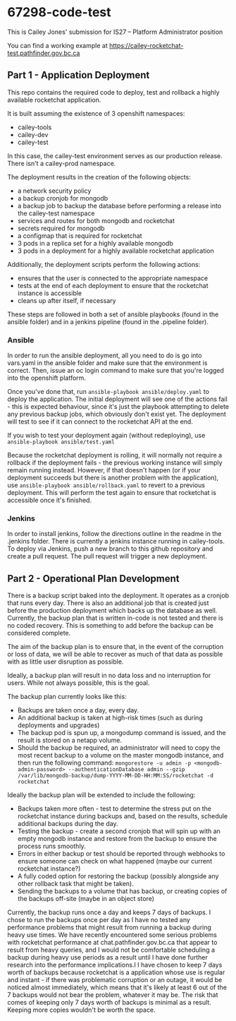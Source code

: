# 67298-code-test

This is Cailey Jones' submission for IS27 – Platform Administrator position

You can find a working example at https://cailey-rocketchat-test.pathfinder.gov.bc.ca

## Part 1 - Application Deployment

This repo contains the required code to deploy, test and rollback a highly available rocketchat application.

It is built assuming the existence of 3 openshift namespaces:
 * cailey-tools
 * cailey-dev
 * cailey-test
 
In this case, the cailey-test environment serves as our production release. There isn't a cailey-prod namespace.

The deployment results in the creation of the following objects:
 * a network security policy
 * a backup cronjob for mongodb
 * a backup job to backup the database before performing a release into the cailey-test namespace
 * services and routes for both mongodb and rocketchat
 * secrets required for mongodb
 * a configmap that is required for rocketchat
 * 3 pods in a replica set for a highly available mongodb
 * 3 pods in a deployment for a highly available rocketchat application
 
Additionally, the deployment scripts perform the following actions:
 * ensures that the user is connected to the appropriate namespace
 * tests at the end of each deployment to ensure that the rocketchat instance is accessible
 * cleans up after itself, if necessary
 
These steps are followed in both a set of ansible playbooks (found in the ansible folder) and in a jenkins pipeline (found in the .pipeline folder).

### Ansible

In order to run the ansible deployment, all you need to do is go into vars.yaml in the ansible folder and make sure that the environment is correct. 
Then, issue an oc login command to make sure that you're logged into the openshift platform.

Once you've done that, run `ansible-playbook ansible/deploy.yaml` to deploy the application. 
The initial deployment will see one of the actions fail - this is expected behaviour, since it's just the playbook attempting to delete any previous backup jobs, which obviously don't exist yet.
The deployment will test to see if it can connect to the rocketchat API at the end.

If you wish to test your deployment again (without redeploying), use `ansible-playbook ansible/test.yaml`

Because the rocketchat deployment is rolling, it will normally not require a rollback if the deployment fails - the previous working instance will simply remain running instead.
However, if that doesn't happen (or if your deployment succeeds but there is another problem with the application), use `ansible-playbook ansible/rollback.yaml` to revert to a previous deployment.
This will perform the test again to ensure that rocketchat is accessible once it's finished.

### Jenkins

In order to install jenkins, follow the directions outline in the readme in the .jenkins folder. There is currently a jenkins instance running in cailey-tools. 
To deploy via Jenkins, push a new branch to this github repository and create a pull request. The pull request will trigger a new deployment.

## Part 2 - Operational Plan Development

There is a backup script baked into the deployment. It operates as a cronjob that runs every day.
There is also an additional job that is created just before the production deployment which backs up the database as well.
Currently, the backup plan that is written in-code is not tested and there is no coded recovery. This is something to add before the backup can be considered complete.

The aim of the backup plan is to ensure that, in the event of the corruption or loss of data, we will be able to recover as much of that data as possible with as little user disruption as possible.

Ideally, a backup plan will result in no data loss and no interruption for users. While not always possible, this is the goal.

The backup plan currently looks like this:
* Backups are taken once a day, every day.
* An additional backup is taken at high-risk times (such as during deployments and upgrades)
* The backup pod is spun up, a mongodump command is issued, and the result is stored on a netapp volume.
* Should the backup be required, an administrator will need to copy the most recent backup to a volume on the master mongodb instance, and then run the following command:
`mongorestore -u admin -p <mongodb-admin-password> --authenticationDatabase admin --gzip /var/lib/mongodb-backup/dump-YYYY-MM-DD-HH:MM:SS/rocketchat -d rocketchat`

Ideally the backup plan will be extended to include the following:
* Backups taken more often - test to determine the stress put on the rocketchat instance during backups and, based on the results, schedule additional backups during the day.
* Testing the backup - create a second cronjob that will spin up with an empty mongodb instance and restore from the backup to ensure the process runs smoothly.
* Errors in either backup or test should be reported through webhooks to ensure someone can check on what happened (maybe our current rocketchat instance?)
* A fully coded option for restoring the backup (possibly alongside any other rollback task that might be taken).
* Sending the backups to a volume that has backup, or creating copies of the backups off-site (maybe in an object store)

Currently, the backup runs once a day and keeps 7 days of backups.
I chose to run the backups once per day as I have no tested any performance problems that might result from running a backup during heavy use times. 
We have recently encountered some serious problems with rocketchat performance at chat.pathfinder.gov.bc.ca that appear to result from heavy queries, 
and I would not be comfortable scheduling a backup during heavy use periods as a result until I have done further research into the performance implications.I
I have chosen to keep 7 days worth of backups because rocketchat is a application whose use is regular and instant - if there was problematic corruption or an outage, it would be noticed almost immediately, 
which means that it's likely at least 6 out of the 7 backups would not bear the problem, whatever it may be. The risk that comes of keeping only 7 days worth of backups is minimal as a result.
Keeping more copies wouldn't be worth the space.


